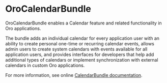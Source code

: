 # OroCalendarBundle

OroCalendarBundle enables a Calendar feature and related functionality in Oro applications.

The bundle adds an individual calendar for every application user with an ability to create personal one-time or recurring calendar events, allows admin users to create system calendars with events available for all application users, and provides interfaces for developers that help add additional types of calendars or implement synchronization with external calendars in custom Oro applications.

For more information, see online [CalendarBundle documentation](https://doc.oroinc.com/bundles/platform/CalendarBundle/).